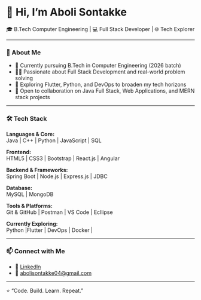 # 👋 Hi, I’m Aboli Sontakke

🎓 B.Tech Computer Engineering | 💻 Full Stack Developer | 🌐 Tech Explorer

---

### 👀 About Me  
- 🌱 Currently pursuing B.Tech in Computer Engineering (2026 batch)  
- 👩‍💻 Passionate about Full Stack Development and real-world problem solving  
- 🔭 Exploring Flutter, Python, and DevOps to broaden my tech horizons  
- 🤝 Open to collaboration on Java Full Stack, Web Applications, and MERN stack projects  

---

### 🛠️ Tech Stack  

**Languages & Core:**  
Java | C++ | Python | JavaScript | SQL  

**Frontend:**  
HTML5 | CSS3 | Bootstrap | React.js | Angular  

**Backend & Frameworks:**  
Spring Boot | Node.js | Express.js | JDBC  

**Database:**  
MySQL | MongoDB  

**Tools & Platforms:**  
Git & GitHub | Postman | VS Code | Ecllipse

**Currently Exploring:**  
Python |Flutter | DevOps  | Docker | 

---

### 📫 Connect with Me  
- 💼 [LinkedIn](https://www.linkedin.com/in/aboli-sachin-s-250684259)  
- 📧 abolisontakke04@gmail.com

---

⭐ “Code. Build. Learn. Repeat.”
  

<!---
AboliSontakke/AboliSontakke is a ✨ special ✨ repository because its `README.md` (this file) appears on your GitHub profile.
You can click the Preview link to take a look at your changes.
--->
